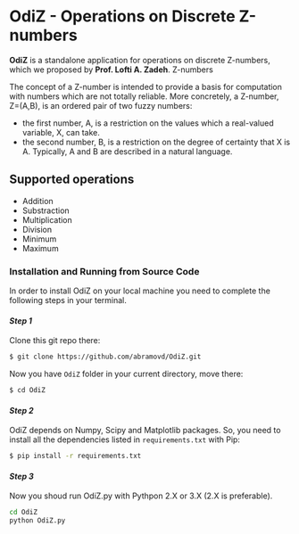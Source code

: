# OdiZ - Operations on Discrete Z-numbers

**OdiZ** is a standalone application for operations on discrete Z-numbers, which we proposed by **Prof. Lofti A. Zadeh**. Z-numbers

The concept of a Z-number is intended to provide a basis for computation with numbers which are not totally reliable. More concretely, a Z-number, Z=(A,B), is an ordered pair of two fuzzy numbers:

* the first number, A, is a restriction on the values which a real-valued variable, X, can take.
* the second number, B, is a restriction on the degree of certainty that X is A. Typically, A and B are described in a natural language.

## Supported operations

* Addition
* Substraction
* Multiplication
* Division
* Minimum
* Maximum

### Installation and Running from Source Code

In order to install OdiZ on your local machine you need to complete the following steps in your terminal.

#### _Step 1_

Clone this git repo there:

```sh
$ git clone https://github.com/abramovd/OdiZ.git
```
Now you have ```OdiZ``` folder in your current directory, move there:
```sh
$ cd OdiZ
```

#### _Step 2_

OdiZ depends on Numpy, Scipy and Matplotlib packages. So, you need to install all the dependencies listed in ```requirements.txt``` with Pip:

```sh
$ pip install -r requirements.txt
```

#### _Step 3_

Now you shoud run OdiZ.py with Pythpon 2.X or 3.X (2.X is preferable).

```sh
cd OdiZ
python OdiZ.py
```


